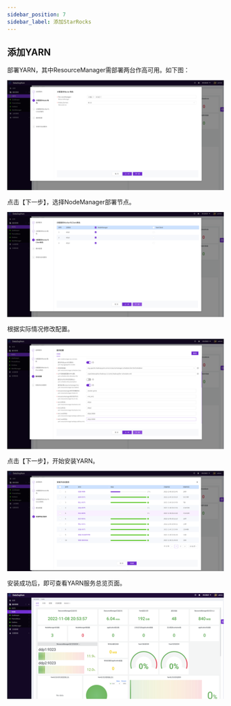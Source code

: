 ```yaml
---
sidebar_position: 7
sidebar_label: 添加StarRocks
---
```

## 添加YARN

部署YARN，其中ResourceManager需部署两台作高可用。如下图：

![image-20221108205713370](../img/image-20221108205713370.png)

点击【下一步】，选择NodeManager部署节点。

![image-20221108205803797](../img/image-20221108205803797.png)

根据实际情况修改配置。

![image-20221108205921517](../img/image-20221108205921517.png)

点击【下一步】，开始安装YARN。

![image-20221108210037805](../img/image-20221108210037805.png)

安装成功后，即可查看YARN服务总览页面。

![image-20221108210214242](../img/image-20221108210214242.png)
